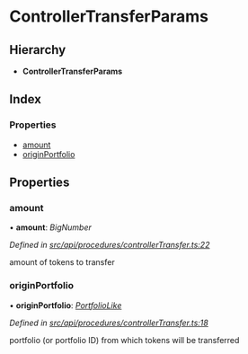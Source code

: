 # ControllerTransferParams

## Hierarchy

* **ControllerTransferParams**

## Index

### Properties

* [amount](controllertransferparams.md#amount)
* [originPortfolio](controllertransferparams.md#originportfolio)

## Properties

### amount

• **amount**: _BigNumber_

_Defined in_ [_src/api/procedures/controllerTransfer.ts:22_](https://github.com/PolymathNetwork/polymesh-sdk/blob/23062de4/src/api/procedures/controllerTransfer.ts#L22)

amount of tokens to transfer

### originPortfolio

• **originPortfolio**: [_PortfolioLike_](../globals.md#portfoliolike)

_Defined in_ [_src/api/procedures/controllerTransfer.ts:18_](https://github.com/PolymathNetwork/polymesh-sdk/blob/23062de4/src/api/procedures/controllerTransfer.ts#L18)

portfolio \(or portfolio ID\) from which tokens will be transferred

